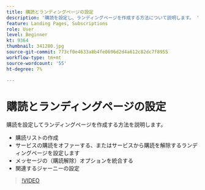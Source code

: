 ```yaml
---
title: 購読とランディングページの設定
description: '購読を設定し、ランディングページを作成する方法について説明します。 '
feature: Landing Pages, Subscriptions
role: User
level: Beginner
kt: 9364
thumbnail: 341280.jpg
source-git-commit: 773cf0e4633a8b4fe0696d2d4a612c82dc7f8955
workflow-type: tm+mt
source-wordcount: '55'
ht-degree: 7%

---
```



# 購読とランディングページの設定

購読を設定してランディングページを作成する方法を説明します。

* 購読リストの作成
* サービスの購読をオファーする、またはサービスから購読を解除するランディングページを設定します
* メッセージの（購読解除）オプションを統合する
* 関連するジャーニーの設定

>[!VIDEO](https://video.tv.adobe.com/v/341280?quality=12&learn=on)
